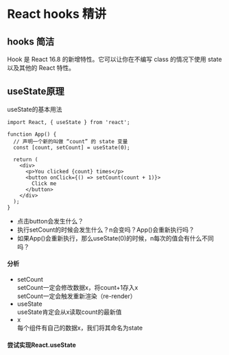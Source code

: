 # React hooks 精讲

## hooks 简洁

Hook 是 React 16.8 的新增特性。它可以让你在不编写 class 的情况下使用 state 以及其他的 React 特性。

## useState原理
useState的基本用法

	import React, { useState } from 'react';

	function App() {
	  // 声明一个新的叫做 “count” 的 state 变量
	  const [count, setCount] = useState(0);
	
	  return (
	    <div>
	      <p>You clicked {count} times</p>
	      <button onClick={() => setCount(count + 1)}>
	        Click me
	      </button>
	    </div>
	  );
	}
- 点击button会发生什么？
- 执行setCount的时候会发生什么？n会变吗？App()会重新执行吗？
- 如果App()会重新执行，那么useState(0)的时候，n每次的值会有什么不同吗？

#### 分析
- setCount  
setCount一定会修改数据x，将count+1存入x  
setCount一定会触发<App />重新渲染（re-render）
- useState  
useState肯定会从x读取count的最新值
- x  
每个组件有自己的数据x，我们将其命名为state

#### 尝试实现React.useState

